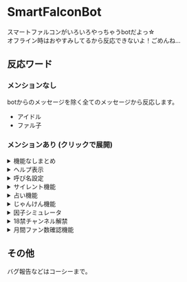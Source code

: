 # SmartFalconBot
スマートファルコンがいろいろやっちゃうbotだよっ☆  
オフライン時はおやすみしてるから反応できないよ！ごめんね...  


## 反応ワード

### メンションなし
botからのメッセージを除く全てのメッセージから反応します。  

- アイドル
- ファル子

### メンションあり (クリックで展開)

<details>
<summary>機能なしまとめ</summary>
特に機能はありませんが、ファル子が反応してくれるワードです。  

- おはよう
- こんにちは
- こんばんは
- おやすみ
- ファ・ル・子～～～っ！
- 好き
- かわいい
- しゃい☆
- しゃいしゃい☆
- 慰めて
- 応答せよ
  
</details>

<details>
<summary>ヘルプ表示</summary>
  
```@スマートファルコン 使い方```  
このページへのリンクを返信します。

</details>  
  
<details>
<summary>呼び名設定</summary>
  
```@スマートファルコン 〇〇〇って呼んで```  
ファル子があなたを設定した呼び名で呼ぶようになります。  

</details>  

<details>
<summary>サイレント機能</summary>
  
```@スマートファルコン 静かに```  
メンションなし反応ワードに反応しなくなります。  

```@スマートファルコン もういいよ```  
メンションなし反応ワードに反応するようになります。  

</details>

<details>
<summary>占い機能</summary>
  
```@スマートファルコン 占って```  
その日1日の運勢を占ってくれます。  
占い結果は0:00に更新されます。  

</details>

<details>
<summary>じゃんけん機能</summary>
  
```@スマートファルコン じゃんけん グー```  
```@スマートファルコン じゃんけん チョキ```  
```@スマートファルコン じゃんけん パー```  
ファル子とじゃんけんができます。  

```@スマートファルコン じゃんけん ランキング```  
サークル内のじゃんけんptランキングを表示します。  

</details>

<details>
<summary>因子シミュレータ</summary>
  
```@スマートファルコン 因子シミュ 1200 1200 1200 1200 1200 固有スキル名```  
各ステータスに応じて本家ウマ娘とだいたい同じ確率で因子獲得画像を生成してくれます。  
数字は左からスピード、スタミナ、パワー、根性、賢さです。  
固有スキル名は自由に設定することができます。  

```@スマートファルコン 因子シミュ5連 1200 1200 1200 1200 1200 固有スキル名```  
上記と同じ条件で因子生成を5連続で行ってくれます。  

</details>

<details>
<summary>18禁チャンネル解禁</summary>
  
```@スマートファルコン すけべしようや```  
サークル内の18禁チャンネルの閲覧権限が付与されます。  

</details>

<details>
<summary>月間ファン数確認機能</summary>
  
```@スマートファルコン 先月の獲得ファン数を教えて```  
あなたが先月獲得したファン数を教えてくれます。  
月がかわってすぐは反映されていない場合があります。  

```@スマートファルコン 先月との獲得ファン数差分を教えて 123456789```  
あなたが先月末以降から現在まででいくつファン数を獲得したかを教えてくれます。  
数字部分には現在のファン数を記述してください。  

</details>  

## その他
バグ報告などはコーシーまで。  

